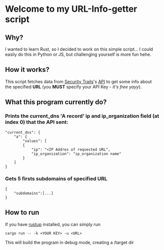 # Welcome to my URL-Info-getter script

## Why?

I wanted to learn Rust, so I decided to work on this simple script... I could easily do this in Python or JS, but challenging yourself is more fun hehe.

## How it works?

This script fetches data from [Security Trails](https://securitytrails.com/)'s [API](https://docs.securitytrails.com/docs) to get some info about the specified **URL** (you **MUST** specify your API Key - _it's free yayy_).

## What this program currently do?

### Prints the current_dns 'A record' ip and ip_organization field (at index 0) that the API sent:

```
"current_dns": {
    "a": {
        "values": [
        {
            "ip": "<IP Addres of requested URL",
            "ip_organization": "ip_organization name"
        }
    ]
}
```

### Gets 5 firsts subdomains of specified URL

```
{
    "subdomains":[...]
}
```

## How to run

If you have [rustup](https://rustup.rs/) installed, you can simply run

`cargo run -- -k <YOUR KEY> -u <URL>`

This will build the program in debug mode, creating a /target dir
